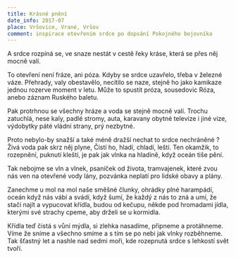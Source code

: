 ```yaml
---
title: Krásné pnění
date_info: 2017-07
place: Vršovice, Vrané, Vršov
comment: inspirace otevřením srdce po dopsání Pokojného bojovníka
---
```


A srdce rozpíná se,
ve snaze nestát v cestě řeky kráse,
která se přes něj mocně valí.

To otevření není fráze, ani póza.
Kdyby se srdce uzavřelo, třeba v železné váze.
Přehrady, valy obestavělo, necítilo se naze,
stejně ho jako kamikaze
jednou rozerve moment v letu.
Může to spustit próza, sousedovic Róza,
anebo záznam Ruského baletu.

Pak protrhnou se všechny hráze
a voda se stejně mocně valí.
Trochu zatuchlá, nese kaly,
padlé stromy, auta, karavany obytné
televize i jiné vize,
výdobytky páté vládní strany, prý nezbytné.

Proto nebylo-by snažší a také méně dražší
nechat to srdce nechráněné ?
Živá voda pak skrz něj plyne,
Čistí ho, hladí, chladí, leští.
Ten okamžik, to rozepnění, puknutí kleští,
je pak jak vlnka na hladině, když oceán tiše pění.

Tak nebojme se vln a vlnek,
psaníček od života, tramvajenek,
které zvou nás ven na otevřené vody lány,
pozvánka neplatí pro lidské obavy a plány.

Zanechme u mol na mol naše směšné člunky,
ohrádky plné harampádí,
oceán když nás vábí a svádí,
když šumí, že každý z nás to zná a umí,
že stačí najít a vypucovat křídla,
budou od kečupu, někde pod hromadami jídla,
kterými své strachy cpeme,
aby drželi se u kormidla.

Křídla teď čistá s vůní mýdla,
si zlehka nasadíme, připneme a protáhneme.
Víme že sníme a všechno smíme
a s tím se po nebi jak vlnky rozběhneme.
Tak šťastný let a nashle nad sedmi moři,
kde rozepnutá srdce s lehkostí svět tvoří.
